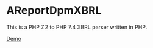 AReportDpmXBRL
==========
This is a PHP 7.2 to PHP 7.4 XBRL parser written in PHP.

[Demo](https://demo.areport.net)

